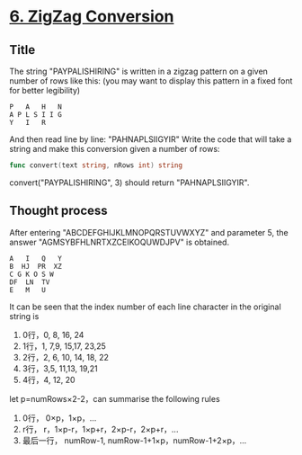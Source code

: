 # [6. ZigZag Conversion](https://leetcode.com/problems/zigzag-conversion/)

## Title

The string "PAYPALISHIRING" is written in a zigzag pattern on a given number of rows like this: (you may want to display this pattern in a fixed font for better legibility)

```text
P   A   H   N
A P L S I I G
Y   I   R
```

And then read line by line: "PAHNAPLSIIGYIR"
Write the code that will take a string and make this conversion given a number of rows:

```go
func convert(text string, nRows int) string
```

convert("PAYPALISHIRING", 3) should return "PAHNAPLSIIGYIR".

## Thought process

After entering "ABCDEFGHIJKLMNOPQRSTUVWXYZ" and parameter 5, the answer "AGMSYBFHLNRTXZCEIKOQUWDJPV" is obtained.

```text
A   I   Q   Y
B  HJ  PR  XZ
C G K O S W
DF  LN  TV
E   M   U
```

It can be seen that the index number of each line character in the original string is 

1. 0行，0,    8,         16,       24
1. 1行，1,  7,9,      15,17,    23,25
1. 2行，2, 6, 10,  14,   18,  22
1. 3行，3,5,  11,13,     19,21
1. 4行，4,    12,        20

let p=numRows×2-2，can summarise the following rules

1. 0行， 0×p，1×p，...
1. r行， r，1×p-r，1×p+r，2×p-r，2×p+r，...
1. 最后一行， numRow-1, numRow-1+1×p，numRow-1+2×p，...
